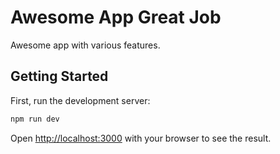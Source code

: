 # Awesome App Great Job

Awesome app with various features.

## Getting Started

First, run the development server:

```bash
npm run dev
```

Open [http://localhost:3000](http://localhost:3000) with your browser to see the result.

